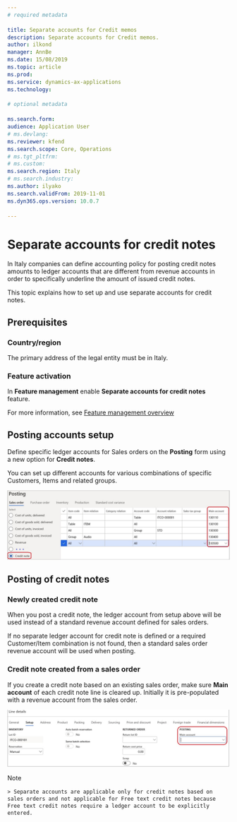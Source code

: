```yaml
---
# required metadata

title: Separate accounts for Credit memos
description: Separate accounts for Credit memos.
author: ilkond
manager: AnnBe
ms.date: 15/08/2019
ms.topic: article
ms.prod: 
ms.service: dynamics-ax-applications
ms.technology: 

# optional metadata

ms.search.form: 
audience: Application User
# ms.devlang: 
ms.reviewer: kfend
ms.search.scope: Core, Operations
# ms.tgt_pltfrm: 
# ms.custom: 
ms.search.region: Italy
# ms.search.industry: 
ms.author: ilyako
ms.search.validFrom: 2019-11-01
ms.dyn365.ops.version: 10.0.7

---
```


# Separate accounts for credit notes

In Italy companies can define accounting policy for posting credit notes amounts to ledger accounts that are different from revenue accounts in order to specifically underline the amount of issued credit notes.

This topic explains how to set up and use separate accounts for credit notes.

## Prerequisites
### Country/region
The primary address of the legal entity must be in Italy.
### Feature activation
In <strong>Feature management</strong> enable <strong>Separate accounts for credit notes</strong> feature.

For more information, see [Feature management overview](https://docs.microsoft.com/en-us/dynamics365/unified-operations/fin-and-ops/get-started/feature-management/feature-management-overview)

## Posting accounts setup 
Define specific ledger accounts for Sales orders on the **Posting** form using a new option for **Credit notes**.

You can set up different accounts for various combinations of specific Customers, Items
and related groups.

![Posting accounts setup](media/emea-ita-exil-separate-account-credit-pic1.jpg)


## Posting of credit notes
### Newly created credit note
When you post a credit note, the ledger account from setup above will be used instead of a standard revenue account defined for sales orders.

If no separate ledger account for credit note is defined or a required Customer/Item combination is not found, then a standard sales order revenue account will be used when posting.
### Credit note created from a sales order
If you create a credit note based on an existing sales order, make sure **Main account** of each credit note line is cleared up. Initially it is pre-populated with a revenue account from the sales order.

![Main account clearing](media/emea-ita-exil-separate-account-credit-pic2.JPG)

> [!NOTE] 
    > Separate accounts are applicable only for credit notes based on sales orders and not applicable for Free text credit notes because Free text credit notes require a ledger account to be explicitly entered.
